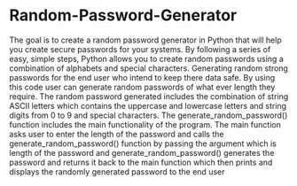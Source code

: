 # Random-Password-Generator
The goal is to create a random password generator in Python that will help you create secure passwords for your systems. By following a series of easy, simple steps, Python allows you to create random passwords using a combination of alphabets and special characters.
Generating random strong passwords for the end user who intend to keep there data safe. By using this code user can generate random passwords of what ever length they require. 
The random password generated includes the combination of string  ASCII letters which contains the uppercase and lowercase letters and string digits from 0 to 9 and special characters.
The generate_random_password() function includes the main functionality of the program. The main function asks user to enter the length of the password and calls the generate_random_password() function by passing the argument which is length of the password and generate_random_password() generates the password and returns it back to the main function which then prints and displays the randomly generated password to the end user
